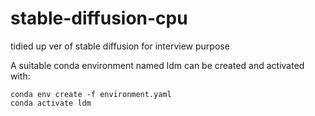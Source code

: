 # stable-diffusion-cpu
 tidied up ver of stable diffusion for interview purpose

A suitable conda environment named ldm can be created and activated with:

```
conda env create -f environment.yaml
conda activate ldm
```
